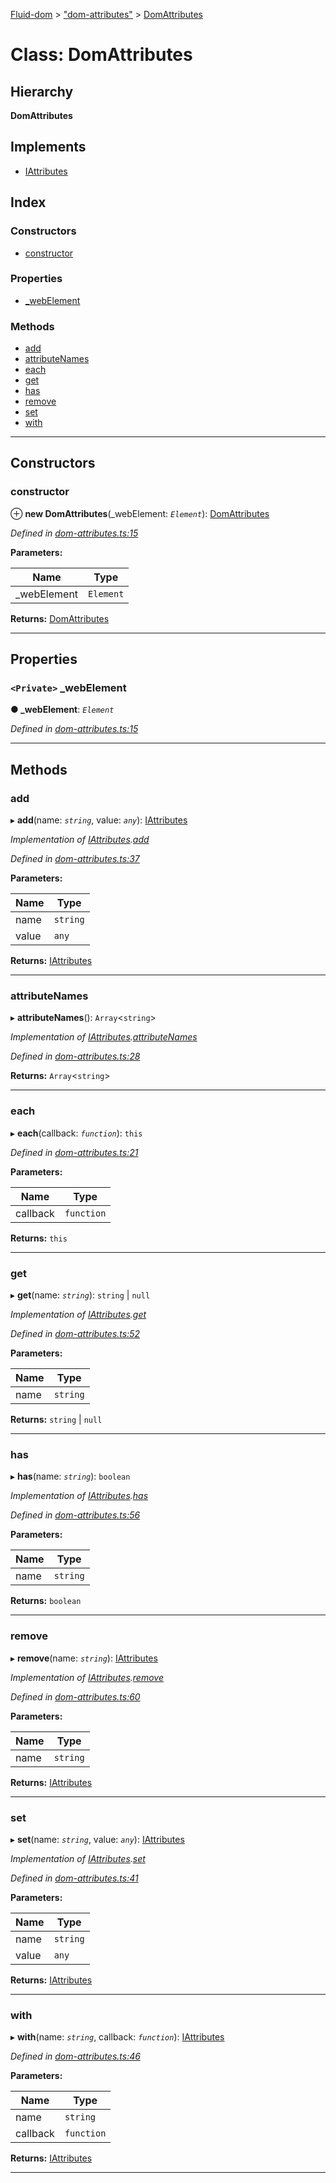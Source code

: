 [Fluid-dom](../README.md) > ["dom-attributes"](../modules/_dom_attributes_.md) > [DomAttributes](../classes/_dom_attributes_.domattributes.md)

# Class: DomAttributes

## Hierarchy

**DomAttributes**

## Implements

* [IAttributes](../interfaces/_i_attributes_.iattributes.md)

## Index

### Constructors

* [constructor](_dom_attributes_.domattributes.md#constructor)

### Properties

* [_webElement](_dom_attributes_.domattributes.md#_webelement)

### Methods

* [add](_dom_attributes_.domattributes.md#add)
* [attributeNames](_dom_attributes_.domattributes.md#attributenames)
* [each](_dom_attributes_.domattributes.md#each)
* [get](_dom_attributes_.domattributes.md#get)
* [has](_dom_attributes_.domattributes.md#has)
* [remove](_dom_attributes_.domattributes.md#remove)
* [set](_dom_attributes_.domattributes.md#set)
* [with](_dom_attributes_.domattributes.md#with)

---

## Constructors

<a id="constructor"></a>

###  constructor

⊕ **new DomAttributes**(_webElement: *`Element`*): [DomAttributes](_dom_attributes_.domattributes.md)

*Defined in [dom-attributes.ts:15](https://github.com/WazzaMo/fluid-dom/blob/0ae4ee4/src/dom-attributes.ts#L15)*

**Parameters:**

| Name | Type |
| ------ | ------ |
| _webElement | `Element` |

**Returns:** [DomAttributes](_dom_attributes_.domattributes.md)

___

## Properties

<a id="_webelement"></a>

### `<Private>` _webElement

**● _webElement**: *`Element`*

*Defined in [dom-attributes.ts:15](https://github.com/WazzaMo/fluid-dom/blob/0ae4ee4/src/dom-attributes.ts#L15)*

___

## Methods

<a id="add"></a>

###  add

▸ **add**(name: *`string`*, value: *`any`*): [IAttributes](../interfaces/_i_attributes_.iattributes.md)

*Implementation of [IAttributes](../interfaces/_i_attributes_.iattributes.md).[add](../interfaces/_i_attributes_.iattributes.md#add)*

*Defined in [dom-attributes.ts:37](https://github.com/WazzaMo/fluid-dom/blob/0ae4ee4/src/dom-attributes.ts#L37)*

**Parameters:**

| Name | Type |
| ------ | ------ |
| name | `string` |
| value | `any` |

**Returns:** [IAttributes](../interfaces/_i_attributes_.iattributes.md)

___
<a id="attributenames"></a>

###  attributeNames

▸ **attributeNames**(): `Array`<`string`>

*Implementation of [IAttributes](../interfaces/_i_attributes_.iattributes.md).[attributeNames](../interfaces/_i_attributes_.iattributes.md#attributenames)*

*Defined in [dom-attributes.ts:28](https://github.com/WazzaMo/fluid-dom/blob/0ae4ee4/src/dom-attributes.ts#L28)*

**Returns:** `Array`<`string`>

___
<a id="each"></a>

###  each

▸ **each**(callback: *`function`*): `this`

*Defined in [dom-attributes.ts:21](https://github.com/WazzaMo/fluid-dom/blob/0ae4ee4/src/dom-attributes.ts#L21)*

**Parameters:**

| Name | Type |
| ------ | ------ |
| callback | `function` |

**Returns:** `this`

___
<a id="get"></a>

###  get

▸ **get**(name: *`string`*):  `string` &#124; `null`

*Implementation of [IAttributes](../interfaces/_i_attributes_.iattributes.md).[get](../interfaces/_i_attributes_.iattributes.md#get)*

*Defined in [dom-attributes.ts:52](https://github.com/WazzaMo/fluid-dom/blob/0ae4ee4/src/dom-attributes.ts#L52)*

**Parameters:**

| Name | Type |
| ------ | ------ |
| name | `string` |

**Returns:**  `string` &#124; `null`

___
<a id="has"></a>

###  has

▸ **has**(name: *`string`*): `boolean`

*Implementation of [IAttributes](../interfaces/_i_attributes_.iattributes.md).[has](../interfaces/_i_attributes_.iattributes.md#has)*

*Defined in [dom-attributes.ts:56](https://github.com/WazzaMo/fluid-dom/blob/0ae4ee4/src/dom-attributes.ts#L56)*

**Parameters:**

| Name | Type |
| ------ | ------ |
| name | `string` |

**Returns:** `boolean`

___
<a id="remove"></a>

###  remove

▸ **remove**(name: *`string`*): [IAttributes](../interfaces/_i_attributes_.iattributes.md)

*Implementation of [IAttributes](../interfaces/_i_attributes_.iattributes.md).[remove](../interfaces/_i_attributes_.iattributes.md#remove)*

*Defined in [dom-attributes.ts:60](https://github.com/WazzaMo/fluid-dom/blob/0ae4ee4/src/dom-attributes.ts#L60)*

**Parameters:**

| Name | Type |
| ------ | ------ |
| name | `string` |

**Returns:** [IAttributes](../interfaces/_i_attributes_.iattributes.md)

___
<a id="set"></a>

###  set

▸ **set**(name: *`string`*, value: *`any`*): [IAttributes](../interfaces/_i_attributes_.iattributes.md)

*Implementation of [IAttributes](../interfaces/_i_attributes_.iattributes.md).[set](../interfaces/_i_attributes_.iattributes.md#set)*

*Defined in [dom-attributes.ts:41](https://github.com/WazzaMo/fluid-dom/blob/0ae4ee4/src/dom-attributes.ts#L41)*

**Parameters:**

| Name | Type |
| ------ | ------ |
| name | `string` |
| value | `any` |

**Returns:** [IAttributes](../interfaces/_i_attributes_.iattributes.md)

___
<a id="with"></a>

###  with

▸ **with**(name: *`string`*, callback: *`function`*): [IAttributes](../interfaces/_i_attributes_.iattributes.md)

*Defined in [dom-attributes.ts:46](https://github.com/WazzaMo/fluid-dom/blob/0ae4ee4/src/dom-attributes.ts#L46)*

**Parameters:**

| Name | Type |
| ------ | ------ |
| name | `string` |
| callback | `function` |

**Returns:** [IAttributes](../interfaces/_i_attributes_.iattributes.md)

___

